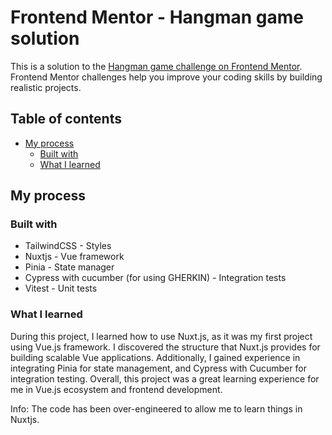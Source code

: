 # Frontend Mentor - Hangman game solution

This is a solution to the [Hangman game challenge on Frontend Mentor](https://www.frontendmentor.io/challenges/hangman-game-rsQiSVLGWn). Frontend Mentor challenges help you improve your coding skills by building realistic projects.

## Table of contents

- [My process](#my-process)
  - [Built with](#built-with)
  - [What I learned](#what-i-learned)

## My process

### Built with

- TailwindCSS - Styles
- Nuxtjs - Vue framework
- Pinia - State manager
- Cypress with cucumber (for using GHERKIN) - Integration tests
- Vitest - Unit tests

### What I learned

During this project, I learned how to use Nuxt.js, as it was my first project using Vue.js framework. I discovered the structure that Nuxt.js provides for building scalable Vue applications. Additionally, I gained experience in integrating Pinia for state management, and Cypress with Cucumber for integration testing. Overall, this project was a great learning experience for me in Vue.js ecosystem and frontend development.

Info: The code has been over-engineered to allow me to learn things in Nuxtjs.
